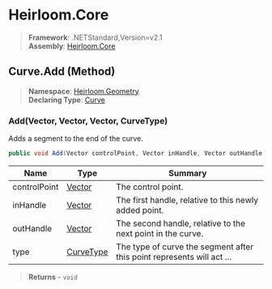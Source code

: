 # Heirloom.Core

> **Framework**: .NETStandard,Version=v2.1  
> **Assembly**: [Heirloom.Core][0]

## Curve.Add (Method)

> **Namespace**: [Heirloom.Geometry][0]  
> **Declaring Type**: [Curve][1]

### Add(Vector, Vector, Vector, CurveType)

Adds a segment to the end of the curve.

```cs
public void Add(Vector controlPoint, Vector inHandle, Vector outHandle, CurveType type = Cubic)
```

| Name         | Type           | Summary                                                                |
|--------------|----------------|------------------------------------------------------------------------|
| controlPoint | [Vector][2]    | The control point.                                                     |
| inHandle     | [Vector][2]    | The first handle, relative to this newly added point.                  |
| outHandle    | [Vector][2]    | The second handle, relative to the next point in the curve.            |
| type         | [CurveType][3] | The type of curve the segment after this point represents will act ... |

> **Returns** - `void`

[0]: ../../../Heirloom.Core.md
[1]: ../Curve.md
[2]: ../../Heirloom/Vector.md
[3]: ../CurveType.md
